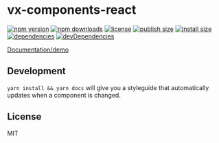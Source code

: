 # vx-components-react
[![npm version](https://badgen.net/npm/v/vx-components-react)](https://www.npmjs.com/package/vx-components-react)
[![npm downloads](https://badgen.net/npm/dw/vx-components-react)](https://www.npmjs.com/package/vx-components-react)
[![license](https://badgen.net/npm/license/vx-components-react)](https://www.npmjs.com/package/vx-components-react)
[![publish size](https://badgen.net/packagephobia/publish/vx-components-react)](https://packagephobia.now.sh/result?p=vx-components-react)
[![install size](https://badgen.net/packagephobia/install/vx-components-react)](https://packagephobia.now.sh/result?p=vx-components-react)
[![dependencies](https://badgen.net/david/dep/rafaelklaessen/vx-components-react)](https://david-dm.org/rafaelklaessen/vx-components-react)
[![devDependencies](https://badgen.net/david/dev/rafaelklaessen/vx-components-react)](https://david-dm.org/rafaelklaessen/vx-components-react?type=dev)

[Documentation/demo](https://vx-components-react.netlify.com/)

## Development
`yarn install && yarn docs` will give you a styleguide that automatically updates when a component is changed.


## License
MIT

